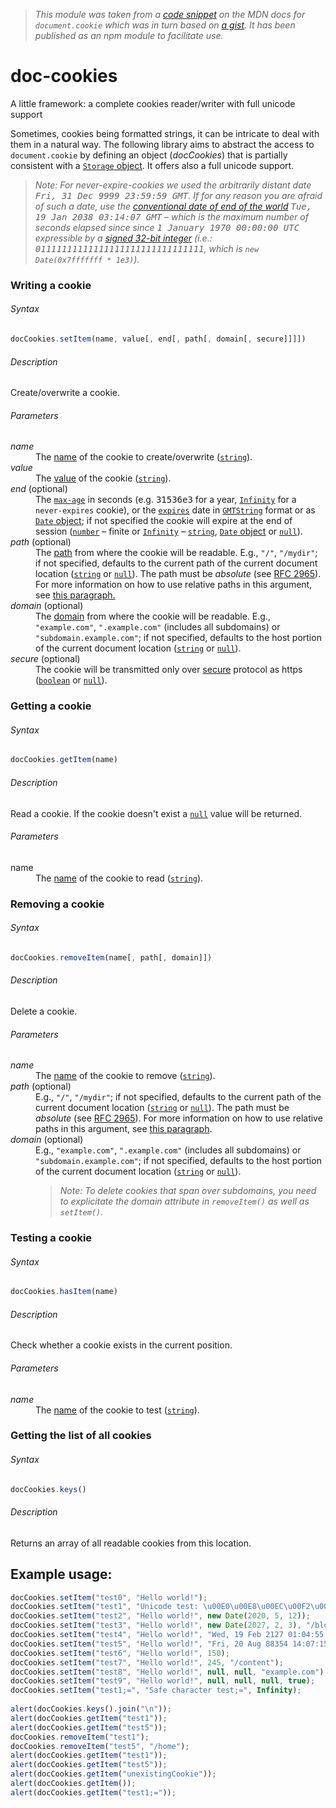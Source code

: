 > *This module was taken from a [code snippet](https://developer.mozilla.org/en-US/docs/Web/API/document/cookie#A_little_framework.3A_a_complete_cookies_reader.2Fwriter_with_full_unicode_support) on the MDN docs for `document.cookie` which was in turn based on [a gist](https://gist.github.com/jonmagic/9521363). It has been published as an npm module to facilitate use.*

# doc-cookies
A little framework: a complete cookies reader/writer with full unicode support

Sometimes, cookies being formatted strings, it can be intricate to deal with them in a natural way. The following library aims to abstract the access to <code>document.cookie</code> by defining an object (<var>docCookies</var>) that is partially consistent with a <a href="https://developer.mozilla.org/en-US/docs/Web/Guide/API/DOM/Storage#Storage"><code>Storage</code> object</a>. It offers also a full unicode support.

> *Note: For never-expire-cookies we used the arbitrarily distant date <samp>Fri, 31 Dec 9999 23:59:59 GMT</samp>. If for any reason you are afraid of such a date, use the [conventional date of end of the world](http://en.wikipedia.org/wiki/Year_2038_problem) <samp>Tue, 19 Jan 2038 03:14:07 GMT</samp> – which is the maximum number of seconds elapsed since since <samp>1 January 1970 00:00:00 UTC</samp> expressible by a [signed 32-bit integer](https://developer.mozilla.org/en-US/docs/JavaScript/Reference/Operators/Bitwise_Operators#Signed_32-bit_integers) (i.e.: <samp>01111111111111111111111111111111</samp>, which is `new Date(0x7fffffff * 1e3)`).*

### Writing a cookie

###### Syntax
``` javascript
docCookies.setItem(name, value[, end[, path[, domain[, secure]]]])
```

###### Description
Create/overwrite a cookie.

###### Parameters
<dl>
<dt><var>name</var></dt>
<dd>The <a href="https://developer.mozilla.org/en-US/docs/Web/API/document/cookie#new-cookie_syntax">name</a> of the cookie to create/overwrite (<a href="https://developer.mozilla.org/en-US/docs/JavaScript/Reference/Global_Objects/String"><code>string</code></a>).</dd>
<dt><var>value</var></dt>
<dd>The <a href="https://developer.mozilla.org/en-US/docs/Web/API/document/cookie#new-cookie_syntax">value</a> of the cookie (<a href="https://developer.mozilla.org/en-US/docs/JavaScript/Reference/Global_Objects/String"><code>string</code></a>).</dd>
<dt><var>end</var> (optional)</dt>
<dd>The <a href="https://developer.mozilla.org/en-US/docs/Web/API/document/cookie#new-cookie_max-age"><code>max-age</code></a> in seconds (e.g. <samp>31536e3</samp> for a year, <a href="https://developer.mozilla.org/en-US/docs/JavaScript/Reference/Global_Objects/Infinity"><code>Infinity</code></a> for a <code>never-expires</code> cookie), or the <a href="https://developer.mozilla.org/en-US/docs/Web/API/document/cookie#new-cookie_expires"><code>expires</code></a> date in <a href="https://developer.mozilla.org/en-US/docs/JavaScript/Reference/Global_Objects/Date/toGMTString"><code>GMTString</code></a> format or as <a href="https://developer.mozilla.org/en-US/docs/JavaScript/Reference/Global_Objects/Date"><code>Date</code> object</a>; if not specified the cookie will expire at the end of session (<a href="https://developer.mozilla.org/en-US/docs/JavaScript/Reference/Global_Objects/Number"><code>number</code></a> – finite or <a href="https://developer.mozilla.org/en-US/docs/JavaScript/Reference/Global_Objects/Infinity"><code>Infinity</code></a> – <a href="https://developer.mozilla.org/en-US/docs/JavaScript/Reference/Global_Objects/String"><code>string</code></a>, <a href="https://developer.mozilla.org/en-US/docs/JavaScript/Reference/Global_Objects/Date"><code>Date</code> object</a> or <a href="https://developer.mozilla.org/en-US/docs/Web/JavaScript/Reference/Global_Objects/null"><code>null</code></a>).</dd>
<dt><var>path</var> (optional)</dt>
<dd>The <a href="https://developer.mozilla.org/en-US/docs/Web/API/document/cookie#new-cookie_path">path</a> from where the cookie will be readable. E.g., <code>"/"</code>, <code>"/mydir"</code>; if not specified, defaults to the current path of the current document location (<a href="https://developer.mozilla.org/en-US/docs/JavaScript/Reference/Global_Objects/String"><code>string</code></a> or <a href="https://developer.mozilla.org/en-US/docs/Web/JavaScript/Reference/Global_Objects/null"><code>null</code></a>). The path must be <em>absolute</em> (see <a href="http://www.ietf.org/rfc/rfc2965.txt">RFC 2965</a>). For more information on how to use relative paths in this argument, see <a href="https://developer.mozilla.org/en-US/docs/Web/API/document/cookie#Using_relative_URLs_in_the_path_parameter">this paragraph.</a></dd>
<dt><var>domain</var> (optional)</dt>
<dd>The <a href="https://developer.mozilla.org/en-US/docs/Web/API/document/cookie#new-cookie_domain">domain</a> from where the cookie will be readable. E.g., <code>"example.com"</code>, <code>".example.com"</code> (includes all subdomains) or <code>"subdomain.example.com"</code>; if not specified, defaults to the host portion of the current document location (<a href="https://developer.mozilla.org/en-US/docs/JavaScript/Reference/Global_Objects/String"><code>string</code></a> or <a href="https://developer.mozilla.org/en-US/docs/Web/JavaScript/Reference/Global_Objects/null"><code>null</code></a>).</dd>
<dt><var>secure</var> (optional)</dt>
<dd>The cookie will be transmitted only over <a href="https://developer.mozilla.org/en-US/docs/Web/API/document/cookie#new-cookie_secure">secure</a> protocol as https (<a href="https://developer.mozilla.org/en-US/docs/JavaScript/Reference/Global_Objects/Boolean"><code>boolean</code></a> or <a href="https://developer.mozilla.org/en-US/docs/Web/JavaScript/Reference/Global_Objects/null"><code>null</code></a>).</dd>
</dl>

### Getting a cookie
###### Syntax
``` javascript
docCookies.getItem(name)
```
###### Description
Read a cookie. If the cookie doesn't exist a [`null`](https://developer.mozilla.org/en-US/docs/Web/JavaScript/Reference/Global_Objects/null) value will be returned.

###### Parameters
<dl>
<dt>name</dt>
<dd>The <a href="https://developer.mozilla.org/en-US/docs/Web/API/document/cookie#new-cookie_syntax">name</a> of the cookie to read (<a href="https://developer.mozilla.org/en-US/docs/JavaScript/Reference/Global_Objects/String"><code>string</code></a>).</dd>
</dl>

### Removing a cookie

###### Syntax
``` javascript
docCookies.removeItem(name[, path[, domain]])
```

###### Description
Delete a cookie.

###### Parameters
<dl>
<dt><var>name</var></dt>
<dd>The <a href="https://developer.mozilla.org/en-US/docs/Web/API/document/cookie#new-cookie_syntax">name</a> of the cookie to remove (<a href="https://developer.mozilla.org/en-US/docs/JavaScript/Reference/Global_Objects/String"><code>string</code></a>).</dd>
<dt><var>path</var> (optional)</dt>
<dd>E.g., <code>"/"</code>, <code>"/mydir"</code>; if not specified, defaults to the current path of the current document location (<a href="https://developer.mozilla.org/en-US/docs/JavaScript/Reference/Global_Objects/String"><code>string</code></a> or <a href="https://developer.mozilla.org/en-US/docs/Web/JavaScript/Reference/Global_Objects/null"><code>null</code></a>). The path must be <em>absolute</em> (see <a href="http://www.ietf.org/rfc/rfc2965.txt">RFC 2965</a>). For more information on how to use relative paths in this argument, see <a href="https://developer.mozilla.org/en-US/docs/Web/API/document/cookie#Using_relative_URLs_in_the_path_parameter">this paragraph</a>.</dd>
<dt><var>domain</var> (optional)</dt>
<dd>E.g., <code>"example.com"</code>, <code>".example.com"</code> (includes all subdomains) or <code>"subdomain.example.com"</code>; if not specified, defaults to the host portion of the current document location (<a href="https://developer.mozilla.org/en-US/docs/JavaScript/Reference/Global_Objects/String"><code>string</code></a> or <a href="https://developer.mozilla.org/en-US/docs/Web/JavaScript/Reference/Global_Objects/null"><code>null</code></a>).
<blockquote>
<p><em>Note: To delete cookies that span over subdomains, you need to explicitate the domain attribute in <code>removeItem()</code> as well as <code>setItem()</code>.</em></p>
</blockquote>
</dd>
</dl>

### Testing a cookie

###### Syntax
``` javascript
docCookies.hasItem(name)
```

###### Description
Check whether a cookie exists in the current position.

###### Parameters
<dl>
<dt><var>name</var></dt>
<dd>The <a href="https://developer.mozilla.org/en-US/docs/Web/API/document/cookie#new-cookie_syntax">name</a> of the cookie to test (<a href="https://developer.mozilla.org/en-US/docs/JavaScript/Reference/Global_Objects/String"><code>string</code></a>).</dd>
</dl>

### Getting the list of all cookies
###### Syntax
``` javascript
docCookies.keys()
```

###### Description
Returns an array of all readable cookies from this location.

## Example usage:

``` javascript
docCookies.setItem("test0", "Hello world!");
docCookies.setItem("test1", "Unicode test: \u00E0\u00E8\u00EC\u00F2\u00F9", Infinity);
docCookies.setItem("test2", "Hello world!", new Date(2020, 5, 12));
docCookies.setItem("test3", "Hello world!", new Date(2027, 2, 3), "/blog");
docCookies.setItem("test4", "Hello world!", "Wed, 19 Feb 2127 01:04:55 GMT");
docCookies.setItem("test5", "Hello world!", "Fri, 20 Aug 88354 14:07:15 GMT", "/home");
docCookies.setItem("test6", "Hello world!", 150);
docCookies.setItem("test7", "Hello world!", 245, "/content");
docCookies.setItem("test8", "Hello world!", null, null, "example.com");
docCookies.setItem("test9", "Hello world!", null, null, null, true);
docCookies.setItem("test1;=", "Safe character test;=", Infinity);
 
alert(docCookies.keys().join("\n"));
alert(docCookies.getItem("test1"));
alert(docCookies.getItem("test5"));
docCookies.removeItem("test1");
docCookies.removeItem("test5", "/home");
alert(docCookies.getItem("test1"));
alert(docCookies.getItem("test5"));
alert(docCookies.getItem("unexistingCookie"));
alert(docCookies.getItem());
alert(docCookies.getItem("test1;="));
```

